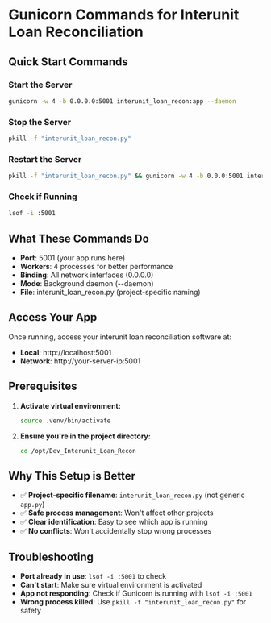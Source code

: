 # Gunicorn Commands for Interunit Loan Reconciliation

## Quick Start Commands

### Start the Server
```bash
gunicorn -w 4 -b 0.0.0.0:5001 interunit_loan_recon:app --daemon
```

### Stop the Server
```bash
pkill -f "interunit_loan_recon.py"
```

### Restart the Server
```bash
pkill -f "interunit_loan_recon.py" && gunicorn -w 4 -b 0.0.0:5001 interunit_loan_recon:app --daemon
```

### Check if Running
```bash
lsof -i :5001
```

## What These Commands Do

- **Port**: 5001 (your app runs here)
- **Workers**: 4 processes for better performance
- **Binding**: All network interfaces (0.0.0.0)
- **Mode**: Background daemon (--daemon)
- **File**: interunit_loan_recon.py (project-specific naming)

## Access Your App

Once running, access your interunit loan reconciliation software at:
- **Local**: http://localhost:5001
- **Network**: http://your-server-ip:5001

## Prerequisites

1. **Activate virtual environment:**
   ```bash
   source .venv/bin/activate
   ```

2. **Ensure you're in the project directory:**
   ```bash
   cd /opt/Dev_Interunit_Loan_Recon
   ```

## Why This Setup is Better

- ✅ **Project-specific filename**: `interunit_loan_recon.py` (not generic `app.py`)
- ✅ **Safe process management**: Won't affect other projects
- ✅ **Clear identification**: Easy to see which app is running
- ✅ **No conflicts**: Won't accidentally stop wrong processes

## Troubleshooting

- **Port already in use**: `lsof -i :5001` to check
- **Can't start**: Make sure virtual environment is activated
- **App not responding**: Check if Gunicorn is running with `lsof -i :5001`
- **Wrong process killed**: Use `pkill -f "interunit_loan_recon.py"` for safety
